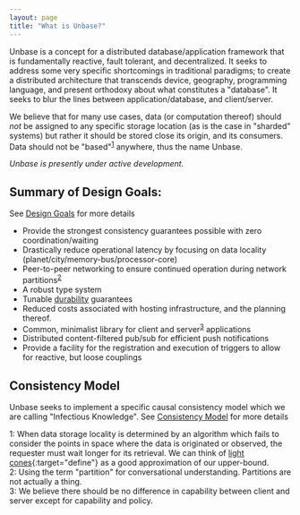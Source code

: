 ```yaml
---
layout: page
title: "What is Unbase?"
---
```


Unbase is a concept for a distributed database/application framework that is fundamentally reactive, fault tolerant, and decentralized. It seeks to address some very specific shortcomings in traditional paradigms; to create a distributed architecture that transcends device, geography, programming language, and present orthodoxy about what constitutes a "database". It seeks to blur the lines between application/database, and client/server.

We believe that for many use cases, data (or computation thereof) should _not_ be assigned to any specific storage location (as is the case in "sharded" systems) but rather it should be stored close its origin, and its consumers. Data should not be "based"<sup>[1](#footnote1)</sup> anywhere, thus the name Unbase.

*Unbase is presently under active development.*

## Summary of Design Goals:
See [Design Goals](design/goals) for more details

* Provide the strongest consistency guarantees possible with zero coordination/waiting
* Drastically reduce operational latency by focusing on data locality (planet/city/memory-bus/processor-core)
* Peer-to-peer networking to ensure continued operation during network partitions<sup>[2](#footnote2)</sup>
* A robust type system
* Tunable [durability](design/durability) guarantees
* Reduced costs associated with hosting infrastructure, and the planning thereof.
* Common, minimalist library for client and server<sup>[3](#footnote3)</sup> applications
* Distributed content-filtered pub/sub for efficient push notifications
* Provide a facility for the registration and execution of triggers to allow for reactive, but loose couplings

## Consistency Model

Unbase seeks to implement a specific causal consistency model which we are calling "Infectious Knowledge".
See [Consistency Model](design/consistency-model) for more details

<a name="footnote1">1</a>: When data storage locality is determined by an algorithm which fails to consider the points in space where the data is originated or observed, the requester must wait longer for its retrieval. We can think of [light cones](https://en.wikipedia.org/wiki/Light_cone){:target="define"} as a good approximation of our upper-bound.<br>
<a name="footnote2">2</a>: Using the term "partition" for conversational understanding. Partitions are not actually a thing.<br>
<a name="footnote3">3</a>: We believe there should be no difference in capability between client and server except for capability and policy.

